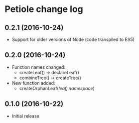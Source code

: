 # Petiole change log

## 0.2.1 (2016-10-24)

* Support for older versions of Node (code transpiled to ES5)

## 0.2.0 (2016-10-24)

* Function names changed:
  * createLeaf() -> declareLeaf()
  * combineTree() -> createTree()
* New function added:
  * createOrphanLeaf(*leaf, namespace*)

## 0.1.0 (2016-10-22)

* Initial release